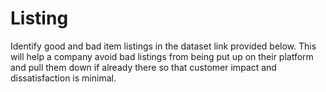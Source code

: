 # Listing
Identify good and bad item listings in the dataset link provided below. This will help a company avoid bad listings from being put up on their platform and pull them down if already there so that customer impact and dissatisfaction is minimal.
